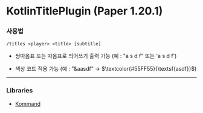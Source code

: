 # KotlinTitlePlugin (Paper 1.20.1)

### 사용법

`/titles <player> <title> [subtitle]`

- 쌍따옴표 또는 따옴표로 띄어쓰기 출력 가능 (예 : "a s d f" 또는 'a s d f')

- 색상 코드 적용 가능 (예 : "&aasdf" -> $\textcolor{#55FF55}{\textsf{asdf}}$)

---

### Libraries

- [Kommand](https://github.com/monun/kommand)
